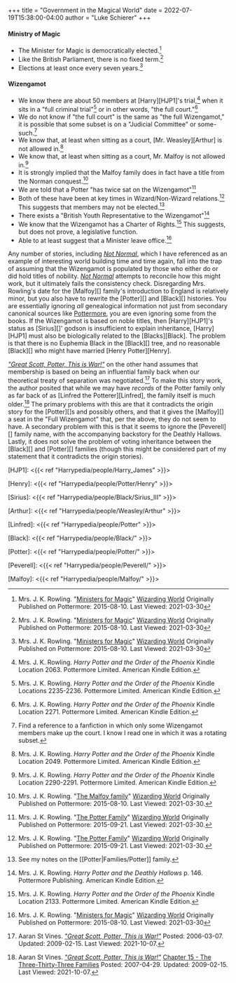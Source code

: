 +++
title = "Government in the Magical World"
date = 2022-07-19T15:38:00-04:00
author = "Luke Schierer"
+++

#### Ministry of Magic

* The Minister for Magic is democratically elected.[^210330-6]
* Like the British Parliament, there is no fixed term.[^210330-7]
* Elections at least once every seven years.[^210330-8]

[^210330-6]: Mrs. J. K. Rowling.
    "[Ministers for Magic](https://www.wizardingworld.com/writing-by-jk-rowling/ministers-for-magic)"
    [Wizarding World](https://www.wizardingworld.com/) Originally Published on
    Pottermore: 2015-08-10. Last Viewed: 2021-03-30

[^210330-7]: Mrs. J. K. Rowling.
    "[Ministers for Magic](https://www.wizardingworld.com/writing-by-jk-rowling/ministers-for-magic)"
    [Wizarding World](https://www.wizardingworld.com/) Originally Published on
    Pottermore: 2015-08-10. Last Viewed: 2021-03-30

[^210330-8]: Mrs. J. K. Rowling.
    "[Ministers for Magic](https://www.wizardingworld.com/writing-by-jk-rowling/ministers-for-magic)"
    [Wizarding World](https://www.wizardingworld.com/) Originally Published on
    Pottermore: 2015-08-10. Last Viewed: 2021-03-30

#### Wizengamot

* We know there are about 50 members at [Harry][HJP1]'s trial,[^210329-4] when it sits
  in a "full criminal trial"[^210329-6] or in other words, "the full
  court."[^210329-7]
* We do not know if "the full court" is the same as "the full Wizengamot," it is
  possible that some subset is on a "Judicial Committee" or
  some-such.[^210329-8]
* We know that, at least when sitting as a court, [Mr. Weasley][Arthur]
  is not allowed in.[^210329-9]
* We know that, at least when sitting as a court, Mr. Malfoy is not allowed
  in.[^210329-10]
* It is strongly implied that the Malfoy family does in fact have a title from
  the Norman conquest.[^210330-2]
* We are told that a Potter "has twice sat on the Wizengamot"[^210330-1]
* Both of these have been at key times in Wizard/Non-Wizard
  relations.[^210517-14] This suggests that members may not be
  elected.[^210517-15]
* There exists a "British Youth Representative to the Wizengamot"[^210329-11]
* We know that the Wizengamot has a Charter of Rights.[^210329-5] This
  suggests, but does not prove, a legislative function.
* Able to at least suggest that a Minister leave office.[^210330-9]

Any number of stories, including _[Not Normal][RNN1]_, which I have referenced
as an example of interesting world building time and time again, fall into the
trap of assuming that the Wizengamot is populated by those who either do or did
hold titles of nobility.  _[Not Normal][RNN2]_ attempts to reconcile how this
might work, but it ultimately fails the consistency check.  Disregarding Mrs.
Rowling's date for the [Malfoy][] family's introduction to England is
relatively minor, but you also have to rewrite the [Potter][] and [Black][]
histories.  You are essentially ignoring *all* genealogical information not
just from secondary canonical sources like [Pottermore][], you are even
ignoring some from the books.  If the Wizengamot is based on noble titles, then
[Harry][HJP1]'s status as [Sirius][]' godson is insufficient to explain
inheritance, [Harry][HJP1] must also be biologically related to the
[Blacks][Black].  The problem is that there is no Euphemia Black in the
[Black][] tree, and no reasonable [Black][] who might have married [Henry
Potter][Henry].

_["Great Scott, Potter, This is War!"][GSP1]_ on the other hand assumes that
membership is based on being an influential family back when our theoretical
treaty of separation was negotiated.[^211007-1]  To make this story work, the
author posited that while we may have *records* of the Potter family only as far
back of as [Linfred the Potterer][Linfred], the family itself is much
older.[^211007-2]  The primary problems with this are that it contradicts the
origin story for the [Potter][]s and possibly others, and that it gives the
[Malfoy][] a seat in the "Full Wizengamot" that, per the above, they do not
seem to have.  A secondary problem with this is that it seems to ignore the
[Peverell][] family name, with the accompanying backstory for the Deathly
Hallows.  Lastly, it does not solve the problem of voting inheritance between
the [Black][] and [Potter][] families (though this might be considered part of
my statement that it contradicts the origin stories).

[HJP1]: <{{< ref "Harrypedia/people/Harry_James" >}}>

[Henry]: <{{< ref "Harrypedia/people/Potter/Henry" >}}>

[Sirius]: <{{< ref "Harrypedia/people/Black/Sirius_III" >}}>

[Arthur]: <{{< ref "Harrypedia/people/Weasley/Arthur" >}}>

[Linfred]: <{{< ref "Harrypedia/people/Potter" >}}>

[Black]: <{{< ref "Harrypedia/people/Black/" >}}>

[Potter]: <{{< ref "Harrypedia/people/Potter/" >}}>

[Peverell]: <{{< ref "Harrypedia/people/Peverell/" >}}>

[Malfoy]: <{{< ref "Harrypedia/people/Malfoy/" >}}>

[GSP1]: https://aaran-st-vines.nsns.fanficauthors.net/Great_Scott_Potter_This_is_War

[GSP2]: https://aaran-st-vines.nsns.fanficauthors.net/Great_Scott_Potter_This_is_War

[Pottermore]: http://pottermore.com/

[RNN1]: https://www.fanfiction.net/s/7144149

[RNN2]: https://www.fanfiction.net/s/7144149

[^210517-15]: See my notes on the [[Potter|Families/Potter]] family.

[^211007-1]: Aaran St Vines.
    _["Great Scott, Potter, This is War!"][GSP2]_
    Posted: 2006-03-07. Updated: 2009-02-15. Last Viewed: 2021-10-07.

[^211007-2]: Aaran St Vines.
    _["Great Scott, Potter, This is War!"][GSP2]_
    [Chapter 15 - The Three-Thirty-Three Families](https://aaran-st-vines.nsns.fanficauthors.net/Great_Scott_Potter_This_is_War/Chapter_Fifteen__The_ThreeThirtyThree_Families/)
    Posted: 2007-04-29. Updated: 2009-02-15. Last Viewed: 2021-10-07.

[^210329-11]: Mrs. J. K. Rowling. _Harry Potter and the Deathly Hallows_
    p. 146. Pottermore Publishing. American Kindle Edition.

[^210329-4]: Mrs. J. K. Rowling. _Harry Potter and the Order of the Phoenix_
    Kindle Location 2063. Pottermore Limited. American Kindle Edition.

[^210329-5]: Mrs. J. K. Rowling. _Harry Potter and the Order of the Phoenix_
    Kindle Location 2133. Pottermore Limited. American Kindle Edition.

[^210329-6]: Mrs. J. K. Rowling. _Harry Potter and the Order of the Phoenix_
    Kindle Locations 2235-2236. Pottermore Limited. American Kindle Edition.
[^210329-7]: Mrs. J. K. Rowling. _Harry Potter and the Order of the Phoenix_
    Kindle Location 2271. Pottermore Limited. American Kindle Edition.

[^210329-8]: Find a reference to a fanfiction in which only some Wizengamot
    members make up the court.  I know I read one in which it was a rotating
    subset.

[^210329-9]: Mrs. J. K. Rowling. _Harry Potter and the Order of the Phoenix_
    Kindle Location 2049. Pottermore Limited. American Kindle Edition.

[^210329-10]: Mrs. J. K. Rowling. _Harry Potter and the Order of the Phoenix_
    Kindle Location 2290-2291. Pottermore Limited. American Kindle Edition.

[^210517-14]: Mrs. J. K. Rowling.
    "[The Potter Family](https://www.wizardingworld.com/writing-by-jk-rowling/the-potter-family)"
    [Wizarding World](https://www.wizardingworld.com/) Originally Published on
    Pottermore: 2015-09-21. Last Viewed: 2021-03-30.

[^210330-1]: Mrs. J. K. Rowling.
    "[The Potter Family](https://www.wizardingworld.com/writing-by-jk-rowling/the-potter-family)"
    [Wizarding World](https://www.wizardingworld.com/) Originally Published on
    Pottermore: 2015-09-21. Last Viewed: 2021-03-30.

[^210330-2]: Mrs. J. K. Rowling.
    "[The Malfoy family](https://www.wizardingworld.com/writing-by-jk-rowling/the-malfoy-family)"
    [Wizarding World](https://www.wizardingworld.com/) Originally Published on
    Pottermore: 2015-08-10. Last Viewed: 2021-03-30.

[^210330-9]: Mrs. J. K. Rowling.
    "[Ministers for Magic](https://www.wizardingworld.com/writing-by-jk-rowling/ministers-for-magic)"
    [Wizarding World](https://www.wizardingworld.com/) Originally Published on
    Pottermore: 2015-08-10. Last Viewed: 2021-03-30


